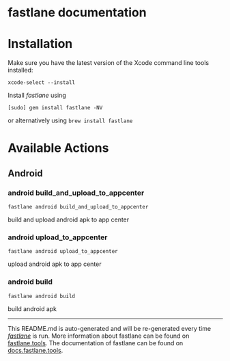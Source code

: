 fastlane documentation
================
# Installation

Make sure you have the latest version of the Xcode command line tools installed:

```
xcode-select --install
```

Install _fastlane_ using
```
[sudo] gem install fastlane -NV
```
or alternatively using `brew install fastlane`

# Available Actions
## Android
### android build_and_upload_to_appcenter
```
fastlane android build_and_upload_to_appcenter
```
build and upload android apk to app center
### android upload_to_appcenter
```
fastlane android upload_to_appcenter
```
upload android apk to app center
### android build
```
fastlane android build
```
build android apk

----

This README.md is auto-generated and will be re-generated every time [_fastlane_](https://fastlane.tools) is run.
More information about fastlane can be found on [fastlane.tools](https://fastlane.tools).
The documentation of fastlane can be found on [docs.fastlane.tools](https://docs.fastlane.tools).
